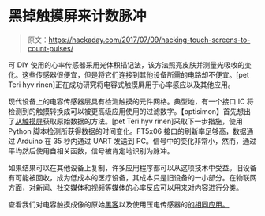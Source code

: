 # 黑掉触摸屏来计数脉冲

> 原文：<https://hackaday.com/2017/07/09/hacking-touch-screens-to-count-pulses/>

可 DIY 使用的心率传感器采用光体积描记法，该方法照亮皮肤并测量光吸收的变化。这些传感器很便宜，但是将它们连接到其他设备所需的电路却不便宜。[pet Teri hyv rinen]正在成功研究将电容式触摸屏用于心率感应以及其他应用。

现代设备上的电容传感器层具有检测触摸的元件网格。典型地，有一个接口 IC 将检测到的触摸转换成可以被更高级应用使用的过滤数字。【optisimon】首先想出了[从触摸屏](http://optisimon.com/raspberrypi/touch/ft5406/2016/07/13/raspberry-pi-7-inch-touchscreen-hacking/)获取原始数据的方法。[pet Teri hyv rinen]采取下一步措施，使用 Python 脚本检测所获得数据的时间变化。FT5x06 接口的刷新率足够高，数据通过 Arduino 在 35 秒内通过 UART 发送到 PC。信号中的变化非常小，然而，通过平均然后使用自相关函数，信号被肯定地识别为脉冲。

如果结果可以在其他设备上复制，许多应用程序都可以从这项技术中受益。旧设备有可能被回收，成为低成本的医疗设备，其成本只是旧设备的一小部分。在物联网方面，对新闻、社交媒体和视频等媒体的心率反应可以用来对内容进行分类。

查看我们对电容触摸成像的原始[黑客](http://hackaday.com/2016/08/18/capacitive-imaging-with-a-raspberry-pi-touch-screen/)以及使用压电传感器的[的相同应用。](http://hackaday.com/2015/03/19/measuring-heart-rate-with-a-piezo/)